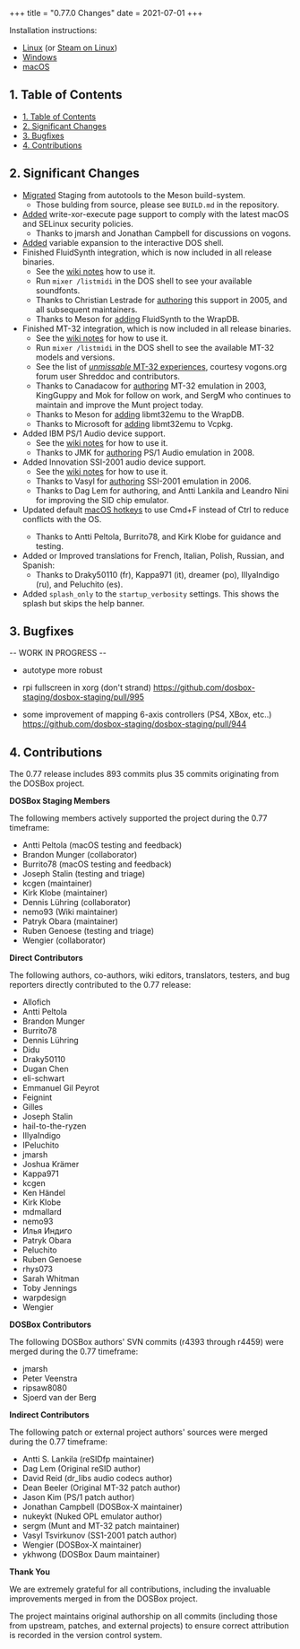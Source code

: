 +++
title = "0.77.0 Changes"
date = 2021-07-01
+++

Installation instructions:

- [Linux](/downloads/linux/) (or [Steam on Linux](/downloads/linux#steam))
- [Windows](/downloads/windows/)
- [macOS](/downloads/macos/)

## 1. Table of Contents

<!-- TOC -->
- [1. Table of Contents](#1-table-of-contents)
- [2. Significant Changes](#2-significant-changes)
- [3. Bugfixes](#3-bugfixes)
- [4. Contributions](#4-contributions)
<!-- /TOC -->

## 2. Significant Changes

- [Migrated](https://github.com/dosbox-staging/dosbox-staging/issues/854) Staging from autotools to the Meson build-system.
  - Those bulding from source, please see `BUILD.md` in the repository.
- [Added](https://github.com/dosbox-staging/dosbox-staging/pull/1031) write-xor-execute page support to comply with the latest macOS and SELinux security policies.
  - Thanks to jmarsh and Jonathan Campbell for discussions on vogons.
- [Added](https://github.com/dosbox-staging/dosbox-staging/pull/1059) variable expansion to the interactive DOS shell.
- Finished FluidSynth integration, which is now included in all release binaries.
  - See the [wiki notes](https://github.com/dosbox-staging/dosbox-staging/wiki/MIDI#fluidsynth) how to use it.
  - Run `mixer /listmidi` in the DOS shell to see your available soundfonts.
  - Thanks to Christian Lestrade for [authoring](https://sourceforge.net/p/dosbox/patches/107/) this support in 2005, and all subsequent maintainers.
  - Thanks to Meson for [adding](https://github.com/mesonbuild/fluidsynth/tree/2.2.0) FluidSynth to the WrapDB.
- Finished MT-32 integration, which is now included in all release binaries.
  - See the [wiki notes](https://github.com/dosbox-staging/dosbox-staging/wiki/MIDI#mt32emu) for how to use it.
  - Run `mixer /listmidi` in the DOS shell to see the available MT-32 models and versions.
  - See the list of [*unmissable* MT-32 experiences](https://www.vogons.org/viewtopic.php?f=62&t=77567), courtesy vogons.org forum user Shreddoc and contributors.
  - Thanks to Canadacow for [authoring](https://www.vogons.org/viewtopic.php?p=15519#p15519) MT-32 emulation in 2003, KingGuppy and Mok for follow on work, and SergM who continues to maintain and improve the Munt project today.
  - Thanks to Meson for [adding](https://github.com/mesonbuild/mt32emu/tree/2.5.0) libmt32emu to the WrapDB.
  - Thanks to Microsoft for [adding](https://github.com/microsoft/vcpkg/issues/16813) libmt32emu to Vcpkg.
- Added IBM PS/1 Audio device support.
  - See the [wiki notes](https://github.com/dosbox-staging/dosbox-staging/wiki/IBM-PS-1-Audio) for how to use it.
  - Thanks to JMK for [authoring](https://www.vogons.org/viewtopic.php?p=132826#p132826) PS/1 Audio emulation in 2008.
- Added Innovation SSI-2001 audio device support.
  - See the [wiki notes](https://github.com/dosbox-staging/dosbox-staging/wiki/MIDI#mt32emu) for how to use it.
  - Thanks to Vasyl for [authoring](https://www.vogons.org/viewtopic.php?p=93689#p93689) SSI-2001 emulation in 2006.
  - Thanks to Dag Lem for authoring, and Antti Lankila and Leandro Nini for improving the SID chip emulator.
- Updated default [macOS hotkeys](https://github.com/dosbox-staging/dosbox-staging/pull/996#issuecomment-834960586) to use Cmd+F<keys> instead of Ctrl to reduce conflicts with the OS.
  - Thanks to Antti Peltola, Burrito78, and Kirk Klobe for guidance and testing.
- Added or Improved translations for French, Italian, Polish, Russian, and Spanish:
  - Thanks to Draky50110 (fr), Kappa971 (it), dreamer (po), IIlyaIndigo (ru), and Peluchito (es).
- Added `splash_only` to the `startup_verbosity` settings. This shows the splash but skips the help banner.

## 3. Bugfixes

-- WORK IN PROGRESS --

- autotype more robust

- rpi fullscreen in xorg (don't strand) <https://github.com/dosbox-staging/dosbox-staging/pull/995>

- some improvement of mapping 6-axis controllers (PS4, XBox, etc..) <https://github.com/dosbox-staging/dosbox-staging/pull/944>

## 4. Contributions

The 0.77 release includes 893 commits plus 35 commits originating from the DOSBox project.

**DOSBox Staging Members**

The following members actively supported the project during the 0.77 timeframe:

- Antti Peltola (macOS testing and feedback)
- Brandon Munger (collaborator)
- Burrito78 (macOS testing and feedback)
- Joseph Stalin (testing and triage)
- kcgen (maintainer)
- Kirk Klobe (maintainer)
- Dennis Lühring (collaborator)
- nemo93 (Wiki maintainer)
- Patryk Obara (maintainer)
- Ruben Genoese (testing and triage)
- Wengier (collaborator)

**Direct Contributors**

The following authors, co-authors, wiki editors, translators, testers, and bug reporters directly contributed to the 0.77 release:

- Allofich
- Antti Peltola
- Brandon Munger
- Burrito78
- Dennis Lühring
- Didu
- Draky50110
- Dugan Chen
- eli-schwart
- Emmanuel Gil Peyrot
- Feignint
- Gilles
- Joseph Stalin
- hail-to-the-ryzen
- IIlyaIndigo
- IPeluchito
- jmarsh
- Joshua Krämer
- Kappa971
- kcgen
- Ken Händel
- Kirk Klobe
- mdmallard
- nemo93
- Илья Индиго
- Patryk Obara
- Peluchito
- Ruben Genoese
- rhys073
- Sarah Whitman
- Toby Jennings
- warpdesign
- Wengier

**DOSBox Contributors**

The following DOSBox authors' SVN commits (r4393 through r4459) were merged during the 0.77 timeframe:

- jmarsh
- Peter Veenstra
- ripsaw8080
- Sjoerd van der Berg

**Indirect Contributors**

The following patch or external project authors' sources were merged during the 0.77 timeframe:

- Antti S. Lankila (reSIDfp maintainer)
- Dag Lem (Original reSID author)
- David Reid (dr_libs audio codecs author)
- Dean Beeler (Original MT-32 patch author)
- Jason Kim (PS/1 patch author)
- Jonathan Campbell (DOSBox-X maintainer)
- nukeykt (Nuked OPL emulator author)
- sergm (Munt and MT-32 patch maintainer)
- Vasyl Tsvirkunov (SS1-2001 patch author)
- Wengier (DOSBox-X maintainer)
- ykhwong (DOSBox Daum maintainer)

**Thank You**

We are extremely grateful for all contributions, including the invaluable improvements merged in from the DOSBox project.

The project maintains original authorship on all commits (including those from upstream, patches, and external projects) to ensure correct attribution is recorded in the version control system.
